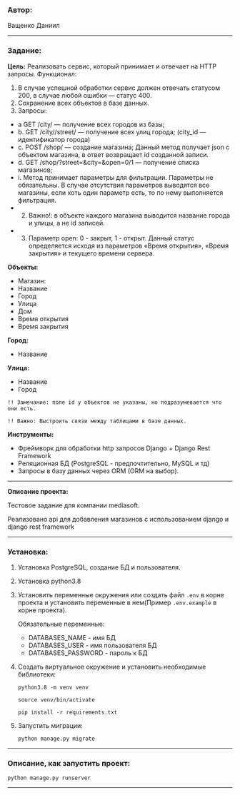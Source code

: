 ### **Автор:**

Ващенко Даниил
***

### **Задание:**

**Цель:**
Реализовать сервис, который принимает и отвечает на HTTP запросы.
Функционал:
1. В случае успешной обработки сервис должен отвечать статусом 200, в
случае любой ошибки — статус 400.
2. Сохранение всех объектов в базе данных.
3. Запросы:
- a GET /city/ — получение всех городов из базы;
- b. GET /city//street/ — получение всех улиц города; (city_id —
идентификатор города)
- c. POST /shop/ — создание магазина; Данный метод получает json c
объектом магазина, в ответ возвращает id созданной записи.
- d. GET /shop/?street=&city=&open=0/1 — получение списка магазинов;
- i. Метод принимает параметры для фильтрации. Параметры не
обязательны. В случае отсутствия параметров выводятся все
магазины, если хоть один параметр есть, то по нему
выполняется фильтрация.
- 2. Важно!: в объекте каждого магазина выводится название
города и улицы, а не id записей.
- 3. Параметр open: 0 - закрыт, 1 - открыт. Данный статус
определяется исходя из параметров «Время открытия»,
«Время закрытия» и текущего времени сервера.

**Объекты:**
- Магазин:
- Название
- Город
- Улица
- Дом
- Время открытия
- Время закрытия

**Город:**
- Название

**Улица:**
- Название
- Город

`!! Замечание: поле id у объектов не указаны, но подразумевается что они есть.`

`!! Важно: Выстроить связи между таблицами в базе данных.`

**Инструменты:**
- Фреймворк для обработки http запросов Django + Django Rest Framework
- Реляционная БД (PostgreSQL - предпочтительно, MySQL и тд)
- Запросы в базу данных через ORM (ORM на выбор).
***
**Описание проекта:**

Тестовое задание для компании mediasoft.

Реализовано api для добавления магазинов с использованием django и django rest framework
***
### **Установка:**
1) Установка PostgreSQL, создание БД и пользователя.
2) Установка python3.8
3) Установить переменные окружения или создать файл `.env` в корне проекта и установить переменные в нем(Пример `.env.example` в корне проекта). 
   
    Обязательные переменные:
    - DATABASES_NAME - имя БД 
    - DATABASES_USER - имя пользователя БД
    - DATABASES_PASSWORD - пароль к БД
4) Создать виртуальное окружение и установить необходимые библиотеки:
   
    `python3.8 -m venv venv`
   
    `source venv/bin/activate`
   
    `pip install -r requirements.txt`
5) Запустить миграции:
   
    `python manage.py migrate`

***
### **Описание, как запустить проект:**
`python manage.py runserver`
***
